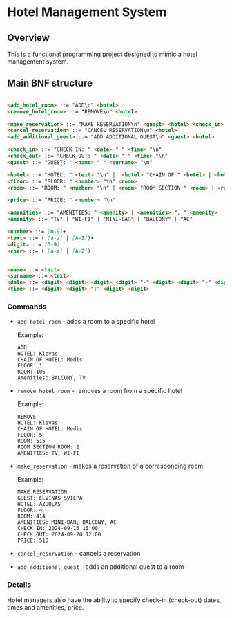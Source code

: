 # Hotel Management System

## Overview

This is a functional programming project designed to mimic a hotel management system.

## Main BNF structure

```markdown

<add_hotel_room> ::= "ADD\n" <hotel> 
<remove_hotel_room> ::= "REMOVE\n" <hotel> 

<make_reservation> ::= "MAKE RESERVATION\n" <guest> <hotel> <check_in> <check_out> <price>
<cancel_reservation> ::= "CANCEL RESERVATION\n" <hotel>
<add_additional_guest> ::= "ADD ADDITIONAL GUEST\n" <guest> <hotel>

<check_in> ::= "CHECK IN: " <date> " " <time> "\n"
<check_out> ::= "CHECK OUT: " <date> " " <time> "\n"
<guest> ::= "GUEST: " <name> " " <surname> "\n"

<hotel> ::= "HOTEL: " <text> "\n" |  <hotel> "CHAIN OF " <hotel> | <hotel> <floor>
<floor> ::= "FLOOR: " <number> "\n" <room>
<room> ::= "ROOM: " <number> "\n" | <room> "ROOM SECTION " <room> | <room> <amenities> "\n"

<price> ::= "PRICE: " <number> "\n"

<amenities> ::= "AMENITIES: " <amenity> | <amenities> ", " <amenity>
<amenity> ::= "TV" | "WI-FI" | "MINI-BAR" | "BALCONY" | "AC"

<number> ::= [0-9]+
<text> ::= ( [a-z] | [A-Z])+
<digit> ::= [0-9]
<char> ::= ( [a-z] | [A-Z])


<name> ::= <text>
<surname> ::= <text>
<date> ::= <digit> <digit> <digit> <digit> "-" <digit> <digit> "-" <digit> <digit>
<time> ::= <digit> <digit> ":" <digit> <digit>
```

### Commands

* `add_hotel_room` - adds a room to a specific hotel

    Example:
    ```
    ADD
    HOTEL: Klevas
    CHAIN OF HOTEL: Medis
    FLOOR: 1
    ROOM: 105
    Amenities: BALCONY, TV
    ```
* `remove_hotel_room` - removes a room from a specific hotel

    Example:
    ```
    REMOVE
    HOTEL: Klevas
    CHAIN OF HOTEL: Medis
    FLOOR: 5
    ROOM: 515
    ROOM SECTION ROOM: 2
    AMENITIES: TV, WI-FI
    ```
* `make_reservation` - makes a reservation of a corresponding room. 
    
    Example:
    ```
    MAKE RESERVATION
    GUEST: ELVINAS SVILPA
    HOTEL: AZUOLAS
    FLOOR: 4
    ROOM: 414
    AMENITIES: MINI-BAR, BALCONY, AC
    CHECK IN: 2024-09-16 15:00
    CHECK OUT: 2024-09-20 12:00
    PRICE: 510

    ```
* `cancel_reservation` - cancels a reservation
* `add_additional_guest` - adds an additional guest to a room


### Details

Hotel managers also have the ability to specify check-in (check-out) dates, times and amenities, price.


